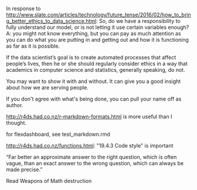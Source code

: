 In response to http://www.slate.com/articles/technology/future_tense/2016/02/how_to_bring_better_ethics_to_data_science.html:
So, do we have a responsibility to fully understand our model, or is not letting it use certain variables enough?
A: you might not know everything, but you can pay as much attention as you can do what you are putting in and getting out and how it is functioning as far as it is possible.

If the data scientist’s goal is to create automated processes that affect people’s lives, then he or she should regularly consider ethics in a way that academics in computer science and statistics, generally speaking, do not.

You may want to show it with and without. It can give you a good insight about how we are serving people.

If you don't agree with what's being done, you can pull your name off as author.



http://r4ds.had.co.nz/r-markdown-formats.html is more useful than I thought.

for flexdashboard, see test_markdown.rmd 



http://r4ds.had.co.nz/functions.html: "19.4.3 Code style" is important


“Far better an approximate answer to the right question, which is often vague, than an exact answer to the wrong question, which can always be made precise.”

Read Weapons of Math destruction